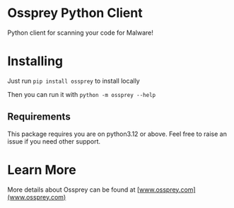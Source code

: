 # Ossprey Python Client
Python client for scanning your code for Malware!

# Installing

Just run `pip install ossprey` to install locally

Then you can run it with `python -m ossprey --help`

## Requirements

This package requires you are on python3.12 or above. Feel free to raise an issue if you need other support.

# Learn More

More details about Ossprey can be found at [www.ossprey.com](www.ossprey.com)